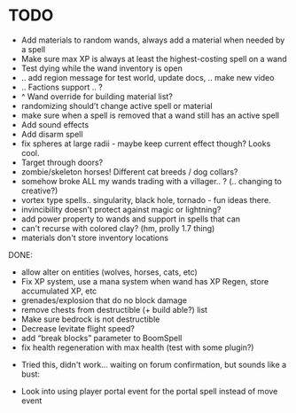 # TODO

 - Add materials to random wands, always add a material when needed by a spell
 - Make sure max XP is always at least the highest-costing spell on a wand
 - Test dying while the wand inventory is open
 - .. add region message for test world, update docs, .. make new video
 - .. Factions support .. ?
 - ^ Wand override for building material list?
 - randomizing should’t change active spell or material
 - make sure when a spell is removed that a wand still has an active spell
 - Add sound effects
 - Add disarm spell
 - fix spheres at large radii - maybe keep current effect though? Looks cool.
 - Target through doors?
 - zombie/skeleton horses! Different cat breeds / dog collars?
 - somehow broke ALL my wands trading with a villager.. ? (.. changing to creative?)
 - vortex type spells.. singularity, black hole, tornado - fun ideas there.
 - invincibility doesn't protect against magic or lightning?
 - add power property to wands and support in spells that can
 - can't recurse with colored clay? (hm, prolly 1.7 thing)
 - materials don't store inventory locations

DONE:

 - allow alter on entities (wolves, horses, cats, etc)
 - Fix XP system, use a mana system when wand has XP Regen, store accumulated XP, etc
 - grenades/explosion that do no block damage
 - remove chests from destructible (+ build able?) list
 - Make sure bedrock is not destructible
 - Decrease levitate flight speed?
 - add “break blocks” parameter to BoomSpell
 - fix health regeneration with max health (test with some plugin?)
 * Tried this, didn't work... waiting on forum confirmation, but sounds like a bust:
  - Look into using player portal event for the portal spell instead of move event

